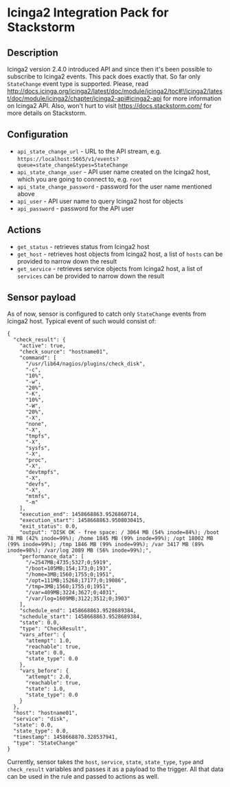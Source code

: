 # Icinga2 Integration Pack for Stackstorm

## Description

Icinga2 version 2.4.0 introduced API and since then it's been possible to subscribe to Icinga2 events. This pack does exactly that. So far only `StateChange` event type is supported.
Please, read http://docs.icinga.org/icinga2/latest/doc/module/icinga2/toc#!/icinga2/latest/doc/module/icinga2/chapter/icinga2-api#icinga2-api for more information on Icinga2 API. Also, won't hurt to visit https://docs.stackstorm.com/ for more details on Stackstorm.

## Configuration

* `api_state_change_url` - URL to the API stream, e.g. `https://localhost:5665/v1/events?queue=state_change&types=StateChange`
* `api_state_change_user` - API user name created on the Icinga2 host, which you are going to connect to, e.g. `root`
* `api_state_change_password` - password for the user name mentioned above
* `api_user` - API user name to query Icinga2 host for objects
* `api_password` - password for the API user

## Actions

* `get_status` - retrieves status from Icinga2 host
* `get_host` - retrieves host objects from Icinga2 host, a list of `hosts` can be provided to narrow down the result
* `get_service` - retrieves service objects from Icinga2 host, a list of `services` can be provided to narrow down the result

## Sensor payload

As of now, sensor is configured to catch only `StateChange` events from Icinga2 host. Typical event of such would consist of:

```
{
  "check_result": {
    "active": true,
    "check_source": "hostname01",
    "command": [
      "/usr/lib64/nagios/plugins/check_disk",
      "-c",
      "10%",
      "-w",
      "20%",
      "-K",
      "10%",
      "-W",
      "20%",
      "-X",
      "none",
      "-X",
      "tmpfs",
      "-X",
      "sysfs",
      "-X",
      "proc",
      "-X",
      "devtmpfs",
      "-X",
      "devfs",
      "-X",
      "mtmfs",
      "-m"
    ],
    "execution_end": 1458668863.9526860714,
    "execution_start": 1458668863.9508030415,
    "exit_status": 0.0,
    "output": "DISK OK - free space: / 3064 MB (54% inode=84%); /boot 78 MB (42% inode=99%); /home 1845 MB (99% inode=99%); /opt 18002 MB (99% inode=99%); /tmp 1846 MB (99% inode=99%); /var 3417 MB (89% inode=98%); /var/log 2089 MB (56% inode=99%);",
    "performance_data": [
      "/=2547MB;4735;5327;0;5919",
      "/boot=105MB;154;173;0;193",
      "/home=3MB;1560;1755;0;1951",
      "/opt=111MB;15268;17177;0;19086",
      "/tmp=3MB;1560;1755;0;1951",
      "/var=409MB;3224;3627;0;4031",
      "/var/log=1609MB;3122;3512;0;3903"
    ],
    "schedule_end": 1458668863.9528689384,
    "schedule_start": 1458668863.9528689384,
    "state": 0.0,
    "type": "CheckResult",
    "vars_after": {
      "attempt": 1.0,
      "reachable": true,
      "state": 0.0,
      "state_type": 0.0
    },
    "vars_before": {
      "attempt": 2.0,
      "reachable": true,
      "state": 1.0,
      "state_type": 0.0
    }
  },
  "host": "hostname01",
  "service": "disk",
  "state": 0.0,
  "state_type": 0.0,
  "timestamp": 1458668870.328537941,
  "type": "StateChange"
}
```

Currently, sensor takes the `host`, `service`, `state`, `state_type`, `type` and `check_result` variables and passes it as a payload to the trigger. All that data can be used in the rule and passed to actions as well.
